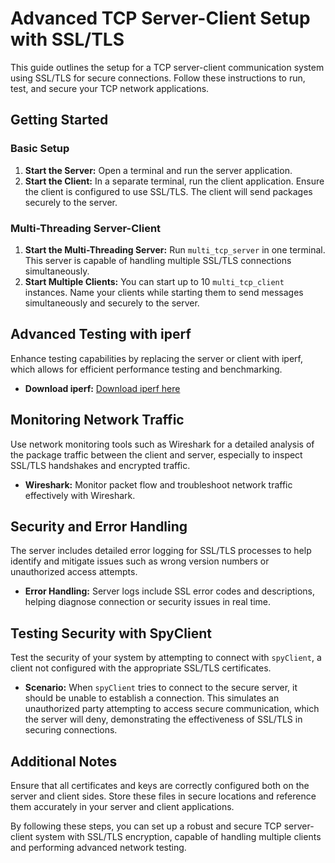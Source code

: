 # Advanced TCP Server-Client Setup with SSL/TLS

This guide outlines the setup for a TCP server-client communication system using SSL/TLS for secure connections. Follow these instructions to run, test, and secure your TCP network applications.

## Getting Started

### Basic Setup

1. **Start the Server:** Open a terminal and run the server application.
2. **Start the Client:** In a separate terminal, run the client application. Ensure the client is configured to use SSL/TLS. The client will send packages securely to the server.

### Multi-Threading Server-Client

1. **Start the Multi-Threading Server:** Run `multi_tcp_server` in one terminal. This server is capable of handling multiple SSL/TLS connections simultaneously.
2. **Start Multiple Clients:** You can start up to 10 `multi_tcp_client` instances. Name your clients while starting them to send messages simultaneously and securely to the server.

## Advanced Testing with iperf

Enhance testing capabilities by replacing the server or client with iperf, which allows for efficient performance testing and benchmarking.

- **Download iperf:** [Download iperf here](https://iperf.fr/)

## Monitoring Network Traffic

Use network monitoring tools such as Wireshark for a detailed analysis of the package traffic between the client and server, especially to inspect SSL/TLS handshakes and encrypted traffic.

- **Wireshark:** Monitor packet flow and troubleshoot network traffic effectively with Wireshark.

## Security and Error Handling

The server includes detailed error logging for SSL/TLS processes to help identify and mitigate issues such as wrong version numbers or unauthorized access attempts.

- **Error Handling:** Server logs include SSL error codes and descriptions, helping diagnose connection or security issues in real time.

## Testing Security with SpyClient

Test the security of your system by attempting to connect with `spyClient`, a client not configured with the appropriate SSL/TLS certificates.

- **Scenario:** When `spyClient` tries to connect to the secure server, it should be unable to establish a connection. This simulates an unauthorized party attempting to access secure communication, which the server will deny, demonstrating the effectiveness of SSL/TLS in securing connections.

## Additional Notes

Ensure that all certificates and keys are correctly configured both on the server and client sides. Store these files in secure locations and reference them accurately in your server and client applications.

By following these steps, you can set up a robust and secure TCP server-client system with SSL/TLS encryption, capable of handling multiple clients and performing advanced network testing.
